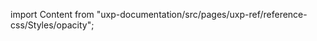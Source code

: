 
import Content from "uxp-documentation/src/pages/uxp-ref/reference-css/Styles/opacity";

<Content query="product=xd"/>
